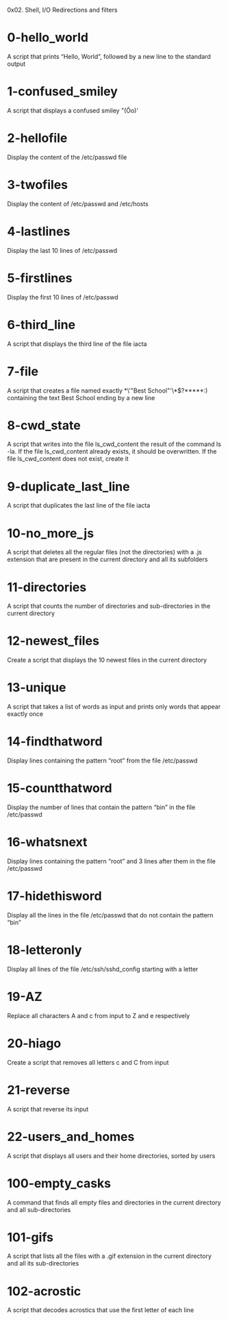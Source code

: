 0x02. Shell, I/O Redirections and filters

# 0-hello_world
A script that prints “Hello, World”, followed by a new line to the standard output

# 1-confused_smiley
A script that displays a confused smiley "(Ôo)'

# 2-hellofile
Display the content of the /etc/passwd file

# 3-twofiles
Display the content of /etc/passwd and /etc/hosts

# 4-lastlines
Display the last 10 lines of /etc/passwd

# 5-firstlines
Display the first 10 lines of /etc/passwd

# 6-third_line
A script that displays the third line of the file iacta

# 7-file
A script that creates a file named exactly \*\\'"Best School"\'\\*$\?\*\*\*\*\*:) containing the text Best School ending by a new line

# 8-cwd_state
A script that writes into the file ls_cwd_content the result of the command ls -la. If the file ls_cwd_content already exists, it should be overwritten. If the file ls_cwd_content does not exist, create it

# 9-duplicate_last_line
A script that duplicates the last line of the file iacta

# 10-no_more_js
A script that deletes all the regular files (not the directories) with a .js extension that are present in the current directory and all its subfolders

# 11-directories
A script that counts the number of directories and sub-directories in the current directory

# 12-newest_files
Create a script that displays the 10 newest files in the current directory

# 13-unique
A script that takes a list of words as input and prints only words that appear exactly once

# 14-findthatword
Display lines containing the pattern “root” from the file /etc/passwd

# 15-countthatword
Display the number of lines that contain the pattern “bin” in the file /etc/passwd

# 16-whatsnext
Display lines containing the pattern “root” and 3 lines after them in the file /etc/passwd

# 17-hidethisword
Display all the lines in the file /etc/passwd that do not contain the pattern “bin”

# 18-letteronly
Display all lines of the file /etc/ssh/sshd_config starting with a letter

# 19-AZ
Replace all characters A and c from input to Z and e respectively

# 20-hiago
Create a script that removes all letters c and C from input

# 21-reverse
A script that reverse its input

# 22-users_and_homes
A script that displays all users and their home directories, sorted by users

# 100-empty_casks
A command that finds all empty files and directories in the current directory and all sub-directories

# 101-gifs
A script that lists all the files with a .gif extension in the current directory and all its sub-directories

# 102-acrostic
A script that decodes acrostics that use the first letter of each line





























